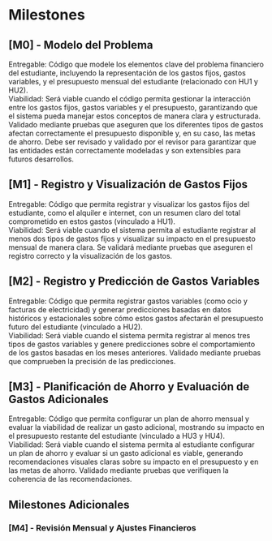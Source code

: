 # Milestones

## [M0] - Modelo del Problema
Entregable: Código que modele los elementos clave del problema financiero del estudiante, incluyendo la representación de los gastos fijos, gastos variables, y el presupuesto mensual del estudiante (relacionado con HU1 y HU2).  
Viabilidad: Será viable cuando el código permita gestionar la interacción entre los gastos fijos, gastos variables y el presupuesto, garantizando que el sistema pueda manejar estos conceptos de manera clara y estructurada. Validado mediante pruebas que aseguren que los diferentes tipos de gastos afectan correctamente el presupuesto disponible y, en su caso, las metas de ahorro. Debe ser revisado y validado por el revisor para garantizar que las entidades están correctamente modeladas y son extensibles para futuros desarrollos.      

## [M1] - Registro y Visualización de Gastos Fijos
Entregable: Código que permita registrar y visualizar los gastos fijos del estudiante, como el alquiler e internet, con un resumen claro del total comprometido en estos gastos (vinculado a HU1).  
Viabilidad: Será viable cuando el sistema permita al estudiante registrar al menos dos tipos de gastos fijos y visualizar su impacto en el presupuesto mensual de manera clara. Se validará mediante pruebas que aseguren el registro correcto y la visualización de los gastos.  

## [M2] - Registro y Predicción de Gastos Variables
Entregable: Código que permita registrar gastos variables (como ocio y facturas de electricidad) y generar predicciones basadas en datos históricos y estacionales sobre cómo estos gastos afectarán el presupuesto futuro del estudiante (vinculado a HU2).  
Viabilidad: Será viable cuando el sistema permita registrar al menos tres tipos de gastos variables y genere predicciones sobre el comportamiento de los gastos basadas en los meses anteriores. Validado mediante pruebas que comprueben la precisión de las predicciones.  

## [M3] - Planificación de Ahorro y Evaluación de Gastos Adicionales
Entregable: Código que permita configurar un plan de ahorro mensual y evaluar la viabilidad de realizar un gasto adicional, mostrando su impacto en el presupuesto restante del estudiante (vinculado a HU3 y HU4).  
Viabilidad: Será viable cuando el sistema permita al estudiante configurar un plan de ahorro y evaluar si un gasto adicional es viable, generando recomendaciones visuales claras sobre su impacto en el presupuesto y en las metas de ahorro. Validado mediante pruebas que verifiquen la coherencia de las recomendaciones.   

## Milestones Adicionales

### [M4] - Revisión Mensual y Ajustes Financieros









